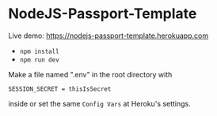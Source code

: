 # NodeJS-Passport-Template
Live demo: https://nodejs-passport-template.herokuapp.com

- `npm install`
- `npm run dev`

Make a file named ".env" in the root directory with
```
SESSION_SECRET = thisIsSecret
```
inside or set the same `Config Vars` at Heroku's settings.
